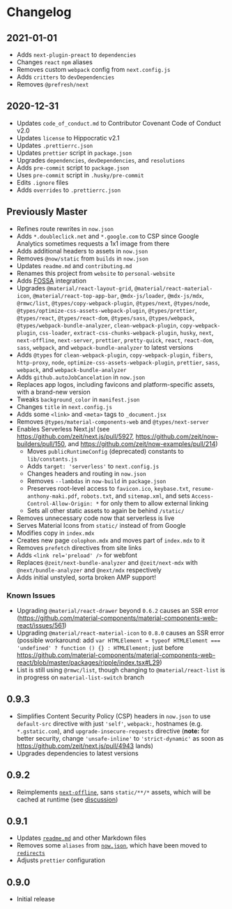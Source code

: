 # Changelog

## 2021-01-01

- Adds `next-plugin-preact` to `dependencies`
- Changes `react` `npm` aliases
- Removes custom `webpack` config from `next.config.js`
- Adds `critters` to `devDependencies`
- Removes `@prefresh/next`

## 2020-12-31

- Updates `code_of_conduct.md` to Contributor Covenant Code of Conduct v2.0
- Updates `license` to Hippocratic v2.1
- Updates `.prettierrc.json`
- Updates `prettier` script in `package.json`
- Upgrades `dependencies`, `devDependencies`, and `resolutions`
- Adds `pre-commit` script to `package.json`
- Uses `pre-commit` script in `.husky/pre-commit`
- Edits `.ignore` files
- Adds `overrides` to `.prettierrc.json`

## Previously Master

- Refines route rewrites in `now.json`
- Adds `*.doubleclick.net` and `*.google.com` to CSP since Google Analytics sometimes requests a 1x1 image from there
- Adds additional headers to assets in `now.json`
- Removes `@now/static` from `builds` in `now.json`
- Updates `readme.md` and `contributing.md`
- Renames this project from `website` to `personal-website`
- Adds [FOSSA](https://github.com/fossas/fossa-cli) integration
- Upgrades `@material/react-layout-grid`, `@material/react-material-icon`, `@material/react-top-app-bar`, `@mdx-js/loader`, `@mdx-js/mdx`, `@rmwc/list`, `@types/copy-webpack-plugin`, `@types/next`, `@types/node`, `@types/optimize-css-assets-webpack-plugin`, `@types/prettier`, `@types/react`, `@types/react-dom`, `@types/sass`, `@types/webpack`, `@types/webpack-bundle-analyzer`, `clean-webpack-plugin`, `copy-webpack-plugin`, `css-loader`, `extract-css-chunks-webpack-plugin`, `husky`, `next`, `next-offline`, `next-server`, `prettier`, `pretty-quick`, `react`, `react-dom`, `sass`, `webpack`, and `webpack-bundle-analyzer` to latest versions
- Adds `@types` for `clean-webpack-plugin`, `copy-webpack-plugin`, `fibers`, `http-proxy`, `node`, `optimize-css-assets-webpack-plugin`, `prettier`, `sass`, `webpack`, and `webpack-bundle-analyzer`
- Adds `github.autoJobCancelation` in `now.json`
- Replaces app logos, including favicons and platform-specific assets, with a brand-new version
- Tweaks `background_color` in `manifest.json`
- Changes `title` in `next.config.js`
- Adds some `<link>` and `<meta>` tags to `_document.jsx`
- Removes `@types/material-components-web` and `@types/next-server`
- Enables Serverless Next.js! (see https://github.com/zeit/next.js/pull/5927, https://github.com/zeit/now-builders/pull/150, and https://github.com/zeit/now-examples/pull/214)
  - Moves `publicRuntimeConfig` (deprecated) constants to `lib/constants.js`
  - Adds `target: 'serverless'` to `next.config.js`
  - Changes headers and routing in `now.json`
  - Removes `--lambdas` in `now-build` in `package.json`
  - Preserves root-level access to `favicon.ico`, `keybase.txt`, `resume-anthony-maki.pdf`, `robots.txt`, and `sitemap.xml`, and sets `Access-Control-Allow-Origin: *` for only them to allow external linking
  - Sets all other static assets to again be behind `/static/`
- Removes unnecessary code now that serverless is live
- Serves Material Icons from `static/` instead of from Google
- Modifies copy in `index.mdx`
- Creates new page `colophon.mdx` and moves part of `index.mdx` to it
- Removes `prefetch` directives from site links
- Adds `<link rel='preload' />` for webfont
- Replaces `@zeit/next-bundle-analyzer` and `@zeit/next-mdx` with `@next/bundle-analyzer` and `@next/mdx` respectively
- Adds initial unstyled, sorta broken AMP support!

### Known Issues

- Upgrading `@material/react-drawer` beyond `0.6.2` causes an SSR error (https://github.com/material-components/material-components-web-react/issues/561)
- Upgrading `@material/react-material-icon` to `0.8.0` causes an SSR error (possible workaround: add `var HTMLElement = typeof HTMLElement === 'undefined' ? function () {} : HTMLElement;` just before https://github.com/material-components/material-components-web-react/blob/master/packages/ripple/index.tsx#L29)
- List is still using `@rmwc/list`, though changing to `@material/react-list` is in progress on `material-list-switch` branch

## 0.9.3

- Simplifies Content Security Policy (CSP) headers in `now.json` to use `default-src` directive with just `'self'`, `webpack:`, hostnames (e.g. `*.gstatic.com`), and `upgrade-insecure-requests` directive (**note:** for better security, change `'unsafe-inline'` to `'strict-dynamic'` as soon as https://github.com/zeit/next.js/pull/4943 lands)
- Upgrades dependencies to latest versions

## 0.9.2

- Reimplements [`next-offline`](https://github.com/hanford/next-offline), sans `static/**/*` assets, which will be cached at runtime (see [discussion](https://github.com/hanford/next-offline/issues/90))

## 0.9.1

- Updates [`readme.md`](readme.md) and other Markdown files
- Removes some `aliases` from [`now.json`](now.json), which have been moved to [`redirects`](https://github.com/4cm4k1/redirects)
- Adjusts `prettier` configuration

## 0.9.0

- Initial release
